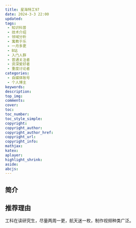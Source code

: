 ```yaml
---
title: 星海特工97
date: 2024-3-3 22:00
updated:
tags: 
 - 知识科普
 - 技术介绍
 - 领域分析
 - 寓教于乐
 - 一月多更
 - B站
 - 入门人群
 - 普通关注者
 - 资深爱好者
 - 重度讨论者
categories: 
 - 自媒体账号
 - 个人博主
keywords:
description: 
top_img: 
comments:
cover: 
toc: 
toc_number:
toc_style_simple:
copyright:
copyright_author:
copyright_author_href:
copyright_url:
copyright_info:
mathjax:
katex:
aplayer:
highlight_shrink:
aside:
abcjs:
---
```


## 简介

## 推荐理由

工科在读研究生，尽量两周一更，航天迷一枚，制作视频种类广泛。

<!-- ## 代表作

[2024中国航天，大事连连！嫦娥六号创造历史，五型火箭首发，星网开建，海南商发投用！](https://www.bilibili.com/video/BV1ZG411q7ri?vd_source=f1c76e52bcd4a5a74bc3d92cbc6e15ab)

[星舰如何改变航天格局？航天新时代或将开启！军事应用值得关注！](https://www.bilibili.com/video/BV1PN4y1U7rv?vd_source=f1c76e52bcd4a5a74bc3d92cbc6e15ab) -->